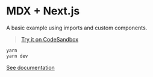 # MDX + Next.js

A basic example using imports and custom components.

> [Try it on CodeSandbox](https://codesandbox.io/s/github/mdx-js/mdx/tree/master/examples/next)

```sh
yarn
yarn dev
```

[See documentation](https://mdxjs.com/getting-started/next)
